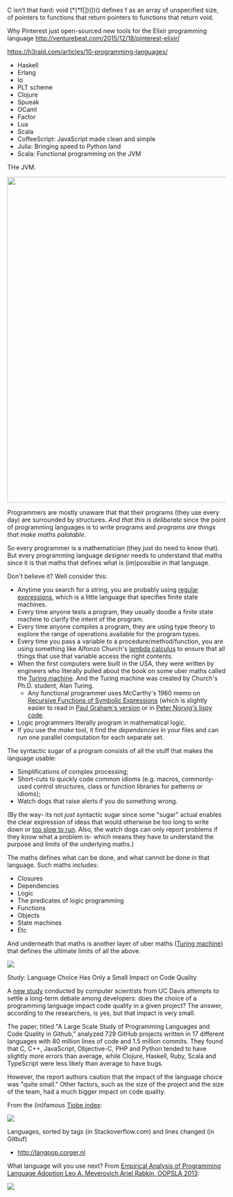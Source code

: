 

C isn’t that hard: void (*(*f[])())() defines f as an array of unspecified size, of pointers to functions that return pointers to functions that return void.


Why Pinterest just open-sourced new tools for the Elixir programming language
http://venturebeat.com/2015/12/18/pinterest-elixir/


https://h3rald.com/articles/10-programming-languages/

- Haskell
- Erlang
- Io
- PLT scheme
- Clojure
- Spueak
- OCaml
- Factor
- Lua
- Scala
- CoffeeScript: JavaScript made clean and simple
- Julia: Bringing speed to Python land
- Scala: Functional programming on the JVM

THe JVM.

<center>
<img
width=750
src="http://www.thesoftwareguild.com/wp-content/uploads/Programming-Languages-Infographic.jpg">
</center>

Programmers are mostly unaware
that that their programs (they use every day) are surrounded by structures.
_And that this is deliberate_ since the point of programming languages is
to write programs and _programs are things that make maths palatable_.

So every programmer is a mathematician (they just do need to know that).
But every programming language _designer_ needs to understand that maths
since it is that maths that defines what is (im)possible in that language.
  
Don't believe it? Well consider this:

+ Anytime you search for a string, you are probably using 
   [regular expressions](http://goo.gl/KASraS), which is a little language that
    specifies finite state machines.
+ Every time anyone tests a program, they usually doodle a finite state
  machine to clarify the intent of the program.
+ Every time anyone compiles a program, they are using type theory
  to explore the range of operations available for the program types.
+ Every time you pass a variable to a procedure/method/function,
  you are using something like
  Alfonzo Church's [lambda calculus](http://en.wikipedia.org/wiki/Lambda_calculus)
  to ensure that all things that use
  that variable access the right contents. 
+ When the first computers were built in the USA, they were written
  by engineers who literally pulled about the book on some
  uber maths called the [Turing machine](http://en.wikipedia.org/wiki/Turing_machine).
  And the Turing machine was created by Church's Ph.D. student, Alan Turing.
  + Any functional programmer uses McCarthy's 1960 memo on
  [Recursive Functions of Symbolic Expressions](http://www-formal.stanford.edu/jmc/recursive/recursive.html) 
  (which is slightly easier to read in 
  [Paul Graham's version](http://lib.store.yahoo.net/lib/paulgraham/jmc.ps) 
  or in [Peter Norvig's lispy code](http://norvig.com/lispy.html). 
+ Logic programmers literally program in mathematical logic.
+ If you use the _make_ tool, it find the _dependencies_ in your files
  and can run one parallel computation for each separate set.

The syntactic sugar of a program
consists of all the stuff that makes
the language usable:

+ Simplifications of complex processing;
+ Short-cuts to quickly code common idioms (e.g. macros,
  commonly-used control structures, class or function libraries for
  patterns or idioms);
+ Watch dogs that raise alerts if you do something
  wrong.
 
(By the way- its not _just_ syntactic sugar since
some "sugar" actual enables the clear expression of
ideas that would otherwise be too long to write down
or [too slow to run](http://unbox.org/open/trunk/310/13/fall/doc/96koller.html). Also, the watch dogs
can only report problems if they know
what a problem is- which means they
have to understand the purpose and limits of
the underlying maths.)

The maths defines what can be done, and what cannot
be done in that language. Such maths includes:

+ Closures
+ Dependencies
+ Logic
+ The predicates of logic programming
+ Functions
+ Objects
+ State machines
+ Etc

And underneath that maths is another layer of uber maths
([Turing machine](http://en.wikipedia.org/wiki/Turing_machine))
 that defines the ultimate limits of all the above. 

![](http://dberkholz-media.redmonk.com/dberkholz/files/2014/04/github_new_repos-custom.png)

Study: Language Choice Has Only a Small Impact on Code Quality


A [new study](http://macbeth.cs.ucdavis.edu/lang_study.pdf) conducted by computer scientists from UC Davis attempts to settle a long-term debate among developers: does the choice of a programming language impact code quality in a given project? The answer, according to the researchers, is yes, but that impact is very small.

The paper, titled "A Large Scale Study of Programming Languages and Code Quality in Github," analyzed 729 GitHub projects written in 17 different languages with 80 million lines of code and 1.5 million commits. They found that C, C++, JavaScript, Objective-C, PHP and Python tended to have slightly more errors than average, while Clojure, Haskell, Ruby, Scala and TypeScript were less likely than average to have bugs.

However, the report authors caution that the impact of the language choice was "quite small." Other factors, such as the size of the project and the size of the team, had a much bigger impact on code quality.


From the (in)famous [Tiobe index](http://www.tiobe.com/index.php/content/paperinfo/tpci/index.html):

![](http://unbox.org/open/trunk/310/14/spring/doc/img/tiobe14.gif)

Languages, sorted by tags (in Stackoverflow.com) and lines changed (in Gitbuf)

+ http://langpop.corger.nl

What language will you use next? From
[Empirical Analysis of Programming Language Adoption
Leo A. Meyerovich Ariel Rabkin, OOPSLA 2013](http://www.eecs.berkeley.edu/~lmeyerov/projects/socioplt/papers/oopsla2013.pdf):

![](http://unbox.org/open/trunk/310/14/spring/doc/img/whatsnext.png)
